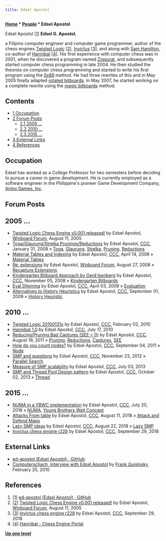 ```yaml
---
title: Edsel Apostol
---
```

**[Home](Home "Home") * [People](People "People") * Edsel Apostol**

[](https://github.com/ed-apostol) Edsel Apostol <a id="cite-note-1" href="#cite-ref-1">[1]</a>
**Edsel G. Apostol**,

a Filipino computer engineer and computer game programmer, author of the chess engines [Twisted Logic](Twisted_Logic "Twisted Logic") <a id="cite-note-2" href="#cite-ref-2">[2]</a>, [Invictus](Invictus "Invictus") <a id="cite-note-3" href="#cite-ref-3">[3]</a>, and along with [Sam Hamilton](Sam_Hamilton "Sam Hamilton"), co-author of [Hannibal](Hannibal "Hannibal") <a id="cite-note-4" href="#cite-ref-4">[4]</a>. His first experience with computer chess was in 2001, when he discovered a program named [Ziggurat](Ziggurat "Ziggurat"), and subsequently started computer chess programming in late 2004.
He then studied the theories on computer chess programming and started to write his first program using the [0x88](0x88 "0x88") method.
He had three rewrites of this and in May 2005 finally adapted [rotated bitboards](Rotated_Bitboards "Rotated Bitboards").
In May 2007, he started working on a complete rewrite using the [magic bitboards](Magic_Bitboards "Magic Bitboards") method.

## Contents

- [1 Occupation](#occupation)
- [2 Forum Posts](#forum-posts)
  - [2.1 2005 ...](#2005-...)
  - [2.2 2010 ...](#2010-...)
  - [2.3 2015 ...](#2015-...)
- [3 External Links](#external-links)
- [4 References](#references)

## Occupation

Edsel has worked as a College Professor for two semesters before deciding to pursue a career in game development. He is currently employed as a software engineer in the Philippine's pioneer Game Development Company, [Anino Games, Inc](https://en.wikipedia.org/wiki/Anino).

## Forum Posts

## 2005 ...

- [Twisted Logic Chess Engine v0.001 released!](http://www.open-aurec.com/wbforum/viewtopic.php?f=2&t=3270&p=16194) by Edsel Apostol, [Winboard Forum](Computer_Chess_Forums "Computer Chess Forums"), August 11, 2005
- [Toga/Glaurung/Strelka Prunings/Reductions](http://www.talkchess.com/forum/viewtopic.php?t=19316) by Edsel Apostol, [CCC](CCC "CCC"), January 31, 2008 » [Toga](Toga "Toga"), [Glaurung](Glaurung "Glaurung"), [Strelka](Strelka "Strelka"), [Pruning](Pruning "Pruning"), [Reductions](Reductions "Reductions")
- [Material Tables and Indexing](http://www.talkchess.com/forum/viewtopic.php?t=20659) by Edsel Apostol, [CCC](CCC "CCC"), April 14, 2008 » [Material Tables](Material_Tables "Material Tables")
- [Re: extensions](http://www.open-aurec.com/wbforum/viewtopic.php?f=4&t=49446&p=186656#p186656) by Edsel Apostol, [Winboard Forum](Computer_Chess_Forums "Computer Chess Forums"), August 27, 2008 » [Recapture Extensions](Recapture_Extensions "Recapture Extensions")
- [Kindergarten Bitboard Approach by Gerd Isenberg](http://www.talkchess.com/forum/viewtopic.php?t=24724) by Edsel Apostol, [CCC](CCC "CCC"), November 05, 2008 » [Kindergarten Bitboards](Kindergarten_Bitboards "Kindergarten Bitboards")
- [Eval Dilemma](http://www.talkchess.com/forum/viewtopic.php?t=27299) by Edsel Apostol, [CCC](CCC "CCC"), April 03, 2009 » [Evaluation](Evaluation "Evaluation")
- [Alternatives to History Heuristics](http://www.talkchess.com/forum/viewtopic.php?t=29611) by Edsel Apostol, [CCC](CCC "CCC"), September 01, 2009 » [History Heuristic](History_Heuristic "History Heuristic")

## 2010 ...

- [Twisted Logic 20100131x](http://www.talkchess.com/forum/viewtopic.php?t=32288) by Edsel Apostol, [CCC](CCC "CCC"), February 02, 2010
- [Hannibal 1.0](http://www.talkchess.com/forum/viewtopic.php?t=35468) by Edsel Apostol, [CCC](CCC "CCC"), July 17, 2010
- [Reducing/Pruning Bad Captures (SEE \< 0)](http://www.talkchess.com/forum/viewtopic.php?t=40100) by Edsel Apostol, [CCC](CCC "CCC"), August 19, 2011 » [Pruning](Pruning "Pruning"), [Reductions](Reductions "Reductions"), [Captures](Captures "Captures"), [SEE](Static_Exchange_Evaluation "Static Exchange Evaluation")
- [How do you count nodes?](http://www.talkchess.com/forum/viewtopic.php?t=40269) by Edsel Apostol, [CCC](CCC "CCC"), September 04, 2011 » [Node](Node "Node")
- [SMP and questions](http://www.talkchess.com/forum/viewtopic.php?t=46124) by Edsel Apostol, [CCC](CCC "CCC"), November 23, 2012 » [Parallel Search](Parallel_Search "Parallel Search")
- [Measure of SMP scalability](http://www.talkchess.com/forum/viewtopic.php?t=48524) by Edsel Apostol, [CCC](CCC "CCC"), July 03, 2013
- [SMP and Thread Pool Design pattern](http://www.talkchess.com/forum/viewtopic.php?t=49540) by Edsel Apostol, [CCC](CCC "CCC"), October 02, 2013 » [Thread](Thread "Thread")

## 2015 ...

- [NUMA in a YBWC implementation](http://www.talkchess.com/forum/viewtopic.php?t=60875) by Edsel Apostol, [CCC](CCC "CCC"), July 20, 2016 » [NUMA](NUMA "NUMA"), [Young Brothers Wait Concept](Young_Brothers_Wait_Concept "Young Brothers Wait Concept")
- [Attacks From table](http://www.talkchess.com/forum3/viewtopic.php?f=7&t=68196) by Edsel Apostol, [CCC](CCC "CCC"), August 11, 2018 » [Attack and Defend Maps](Attack_and_Defend_Maps "Attack and Defend Maps")
- [Lazy SMP ideas](http://www.talkchess.com/forum3/viewtopic.php?f=7&t=68278) by Edsel Apostol, [CCC](CCC "CCC"), August 22, 2018 » [Lazy SMP](Lazy_SMP "Lazy SMP")
- [Invictus chess engine r228](http://www.talkchess.com/forum3/viewtopic.php?f=2&t=68538) by Edsel Apostol, [CCC](CCC "CCC"), September 29, 2018

## External Links

- [ed-apostol (Edsel Apostol) · GitHub](https://github.com/ed-apostol)
- [Computerschach, Interview with Edsel Apostol](http://www.schach-welt.de/schach/computerschach/interviews/edsel-apostol) by [Frank Quisinsky](Frank_Quisinsky "Frank Quisinsky"), February 25, 2010

## References

1. <a id="cite-ref-1" href="#cite-note-1">[1]</a> [ed-apostol (Edsel Apostol) · GitHub](https://github.com/ed-apostol)
1. <a id="cite-ref-2" href="#cite-note-2">[2]</a> [Twisted Logic Chess Engine v0.001 released!](http://www.open-aurec.com/wbforum/viewtopic.php?f=2&t=3270&p=16194) by Edsel Apostol, [Winboard Forum](Computer_Chess_Forums "Computer Chess Forums"), August 11, 2005
1. <a id="cite-ref-3" href="#cite-note-3">[3]</a> [Invictus chess engine r228](http://www.talkchess.com/forum3/viewtopic.php?f=2&t=68538) by Edsel Apostol, [CCC](CCC "CCC"), September 29, 2018
1. <a id="cite-ref-4" href="#cite-note-4">[4]</a> [Hannibal - Chess Engine Portal](https://sites.google.com/site/edapostol/hannibal)

**[Up one level](People "People")**

